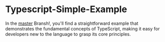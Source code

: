 # Typescript-Simple-Example
In the [master](docs/README.md) Bransh!, you'll find a straightforward example that demonstrates the fundamental concepts of TypeScript, making it easy for developers new to the language to grasp its core principles. 
